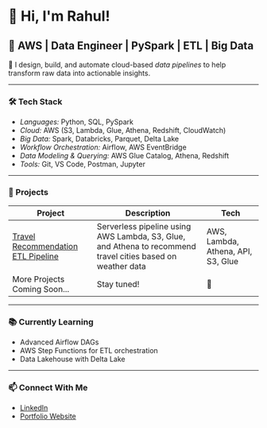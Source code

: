 # 👋 Hi, I'm Rahul! 

## 🚀 AWS | Data Engineer | PySpark | ETL | Big Data

🎯 I design, build, and automate cloud-based *data pipelines* to help transform raw data into actionable insights.

---

### 🛠 Tech Stack

- *Languages:* Python, SQL, PySpark
- *Cloud:* AWS (S3, Lambda, Glue, Athena, Redshift, CloudWatch)
- *Big Data:* Spark, Databricks, Parquet, Delta Lake
- *Workflow Orchestration:* Airflow, AWS EventBridge
- *Data Modeling & Querying:* AWS Glue Catalog, Athena, Redshift
- *Tools:* Git, VS Code, Postman, Jupyter

---

### 💼 Projects

| Project | Description | Tech |
|--------|-------------|------|
| [Travel Recommendation ETL Pipeline](https://github.com/rtriders/Travel-Recommendation-ETL-Pipeline) | Serverless pipeline using AWS Lambda, S3, Glue, and Athena to recommend travel cities based on weather data | AWS, Lambda, Athena, API, S3, Glue |
| More Projects Coming Soon... | Stay tuned! | 🚧 |

---

### 📚 Currently Learning

- Advanced Airflow DAGs
- AWS Step Functions for ETL orchestration
- Data Lakehouse with Delta Lake

---

### 📫 Connect With Me


 - [LinkedIn](https://www.linkedin.com/in/rahul-tewari-215515336)                       
 - [Portfolio Website](https://sites.google.com/view/rahultewari111/home)

 
